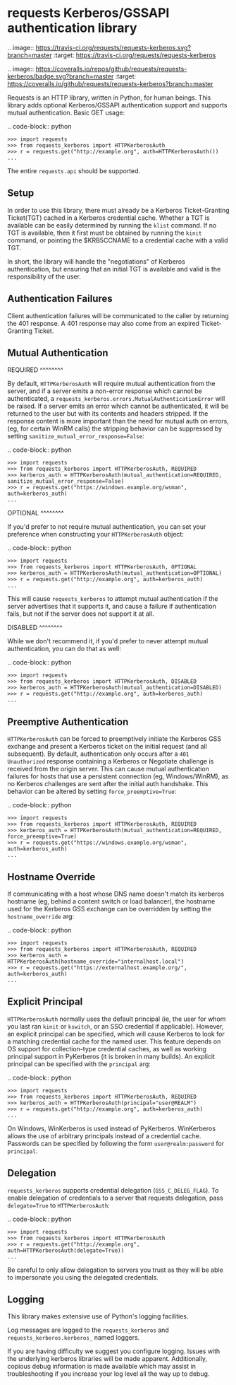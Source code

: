 requests Kerberos/GSSAPI authentication library
===============================================

.. image:: https://travis-ci.org/requests/requests-kerberos.svg?branch=master
    :target: https://travis-ci.org/requests/requests-kerberos

.. image:: https://coveralls.io/repos/github/requests/requests-kerberos/badge.svg?branch=master
    :target: https://coveralls.io/github/requests/requests-kerberos?branch=master

Requests is an HTTP library, written in Python, for human beings. This library
adds optional Kerberos/GSSAPI authentication support and supports mutual
authentication. Basic GET usage:


.. code-block:: python

    >>> import requests
    >>> from requests_kerberos import HTTPKerberosAuth
    >>> r = requests.get("http://example.org", auth=HTTPKerberosAuth())
    ...

The entire ``requests.api`` should be supported.

Setup
-----

In order to use this library, there must already be a Kerberos Ticket-Granting
Ticket(TGT) cached in a Kerberos credential cache. Whether a TGT is available
can be easily determined by running the ``klist`` command. If no TGT is
available, then it first must be obtained by running the ``kinit`` command, or
pointing the $KRB5CCNAME to a credential cache with a valid TGT.

In short, the library will handle the "negotiations" of Kerberos authentication,
but ensuring that an initial TGT is available and valid is the responsibility
of the user.

Authentication Failures
-----------------------

Client authentication failures will be communicated to the caller by returning
the 401 response. A 401 response may also come from an expired Ticket-Granting
Ticket.

Mutual Authentication
---------------------

REQUIRED
^^^^^^^^

By default, ``HTTPKerberosAuth`` will require mutual authentication from the
server, and if a server emits a non-error response which cannot be
authenticated, a ``requests_kerberos.errors.MutualAuthenticationError`` will
be raised. If a server emits an error which cannot be authenticated, it will
be returned to the user but with its contents and headers stripped. If the
response content is more important than the need for mutual auth on errors,
(eg, for certain WinRM calls) the stripping behavior can be suppressed by
setting ``sanitize_mutual_error_response=False``:

.. code-block:: python

    >>> import requests
    >>> from requests_kerberos import HTTPKerberosAuth, REQUIRED
    >>> kerberos_auth = HTTPKerberosAuth(mutual_authentication=REQUIRED, sanitize_mutual_error_response=False)
    >>> r = requests.get("https://windows.example.org/wsman", auth=kerberos_auth)
    ...


OPTIONAL
^^^^^^^^

If you'd prefer to not require mutual authentication, you can set your
preference when constructing your ``HTTPKerberosAuth`` object:

.. code-block:: python

    >>> import requests
    >>> from requests_kerberos import HTTPKerberosAuth, OPTIONAL
    >>> kerberos_auth = HTTPKerberosAuth(mutual_authentication=OPTIONAL)
    >>> r = requests.get("http://example.org", auth=kerberos_auth)
    ...

This will cause ``requests_kerberos`` to attempt mutual authentication if the
server advertises that it supports it, and cause a failure if authentication
fails, but not if the server does not support it at all.

DISABLED
^^^^^^^^

While we don't recommend it, if you'd prefer to never attempt mutual
authentication, you can do that as well:

.. code-block:: python

    >>> import requests
    >>> from requests_kerberos import HTTPKerberosAuth, DISABLED
    >>> kerberos_auth = HTTPKerberosAuth(mutual_authentication=DISABLED)
    >>> r = requests.get("http://example.org", auth=kerberos_auth)
    ...

Preemptive Authentication
-------------------------

``HTTPKerberosAuth`` can be forced to preemptively initiate the Kerberos
GSS exchange and present a Kerberos ticket on the initial request (and all
subsequent). By default, authentication only occurs after a
``401 Unauthorized`` response containing a Kerberos or Negotiate challenge
is received from the origin server. This can cause mutual authentication
failures for hosts that use a persistent connection (eg, Windows/WinRM), as
no Kerberos challenges are sent after the initial auth handshake. This
behavior can be altered by setting  ``force_preemptive=True``:

.. code-block:: python

    >>> import requests
    >>> from requests_kerberos import HTTPKerberosAuth, REQUIRED
    >>> kerberos_auth = HTTPKerberosAuth(mutual_authentication=REQUIRED, force_preemptive=True)
    >>> r = requests.get("https://windows.example.org/wsman", auth=kerberos_auth)
    ...

Hostname Override
-----------------

If communicating with a host whose DNS name doesn't match its
kerberos hostname (eg, behind a content switch or load balancer),
the hostname used for the Kerberos GSS exchange can be overridden by
setting the ``hostname_override`` arg:

.. code-block:: python

    >>> import requests
    >>> from requests_kerberos import HTTPKerberosAuth, REQUIRED
    >>> kerberos_auth = HTTPKerberosAuth(hostname_override="internalhost.local")
    >>> r = requests.get("https://externalhost.example.org/", auth=kerberos_auth)
    ...

Explicit Principal
------------------

``HTTPKerberosAuth`` normally uses the default principal (ie, the user for
whom you last ran ``kinit`` or ``kswitch``, or an SSO credential if
applicable). However, an explicit principal can be specified, which will
cause Kerberos to look for a matching credential cache for the named user.
This feature depends on OS support for collection-type credential caches,
as well as working principal support in PyKerberos (it is broken in many
builds). An explicit principal can be specified with the ``principal`` arg:

.. code-block:: python

    >>> import requests
    >>> from requests_kerberos import HTTPKerberosAuth, REQUIRED
    >>> kerberos_auth = HTTPKerberosAuth(principal="user@REALM")
    >>> r = requests.get("http://example.org", auth=kerberos_auth)
    ...

On Windows, WinKerberos is used instead of PyKerberos. WinKerberos allows the
use of arbitrary principals instead of a credential cache. Passwords can be
specified by following the form ``user@realm:password`` for ``principal``.

Delegation
----------

``requests_kerberos`` supports credential delegation (``GSS_C_DELEG_FLAG``).
To enable delegation of credentials to a server that requests delegation, pass
``delegate=True`` to ``HTTPKerberosAuth``:

.. code-block:: python

    >>> import requests
    >>> from requests_kerberos import HTTPKerberosAuth
    >>> r = requests.get("http://example.org", auth=HTTPKerberosAuth(delegate=True))
    ...

Be careful to only allow delegation to servers you trust as they will be able
to impersonate you using the delegated credentials.

Logging
-------

This library makes extensive use of Python's logging facilities.

Log messages are logged to the ``requests_kerberos`` and
``requests_kerberos.kerberos_`` named loggers.

If you are having difficulty we suggest you configure logging. Issues with the
underlying kerberos libraries will be made apparent. Additionally, copious debug
information is made available which may assist in troubleshooting if you
increase your log level all the way up to debug.
